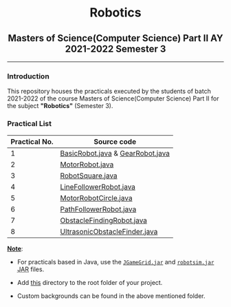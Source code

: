 # <center>Robotics</center>

## <center>Masters of Science(Computer Science) Part II AY 2021-2022 Semester 3</center>

---

### Introduction

This repository houses the practicals executed by the students of batch 2021-2022 of the course Masters of Science(Computer Science) Part II for the subject **"Robotics"** (Semester 3).

### Practical List

| Practical No.  | Source code   |
|-------------- | -------------- |
| 1    | [BasicRobot.java](./src/BasicRobot.java) & [GearRobot.java](./src/GearRobot.java)     |
| 2    | [MotorRobot.java](./src/MotorRobot.java)     |
| 3    | [RobotSquare.java](./src/RobotSquare.java)     |
| 4    | [LineFollowerRobot.java](./src/LineFollowerRobot.java)     |
| 5    | [MotorRobotCircle.java](./src/MotorRobotCircle.java)     |
| 6    | [PathFollowerRobot.java](./src/PathFollowerRobot.java)     |
| 7    | [ObstacleFindingRobot.java](./src/ObstacleFindingRobot.java)     |
| 8    | [UltrasonicObstacleFinder.java](./src/UltrasonicObstacleFinder.java)     |



**<u>Note</u>**:
+ For practicals based in Java, use the [`JGameGrid.jar`](./libs/JGameGrid.jar) and [`robotsim.jar`](./libs/RobotSim.jar) <abbr title = "Java Archive">JAR</abbr> files.

+ Add [this](./sprites/) directory to the root folder of your project.

+ Custom backgrounds can be found in the above mentioned folder.